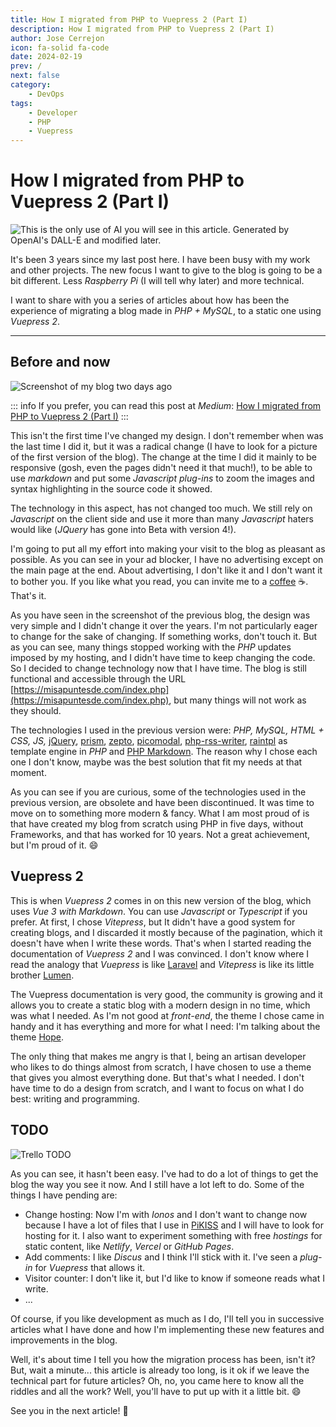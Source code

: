 ```yaml
---
title: How I migrated from PHP to Vuepress 2 (Part I)
description: How I migrated from PHP to Vuepress 2 (Part I)
author: Jose Cerrejon
icon: fa-solid fa-code
date: 2024-02-19
prev: /
next: false
category:
    - DevOps
tags:
    - Developer
    - PHP
    - Vuepress
---
```


# How I migrated from PHP to Vuepress 2 (Part I)

![This is the only use of AI you will see in this article. Generated by OpenAI's DALL-E and modified later.](https://misapuntesde.com/images/2024/02/php_vue.jpg "This is the only use of AI you will see in this article. Generated by OpenAI's DALL-E and modified later.")

It's been 3 years since my last post here. I have been busy with my work and other projects. The new focus I want to give to the blog is going to be a bit different. Less _Raspberry Pi_ (I will tell why later) and more technical.

I want to share with you a series of articles about how has been the experience of migrating a blog made in _PHP + MySQL_, to a static one using _Vuepress 2_.

---

## Before and now

![Screenshot of my blog two days ago](https://misapuntesde.com/images/misapuntesde_v1.5.png "Screenshot of my blog two days ago.")

::: info
If you prefer, you can read this post at _Medium_: [How I migrated from PHP to Vuepress 2 (Part I)](https://medium.com/@ulysess/how-i-migrated-from-php-to-vuepress-2-part-i-aa440ecf9e85)
:::

This isn't the first time I've changed my design. I don't remember when was the last time I did it, but it was a radical change (I have to look for a picture of the first version of the blog). The change at the time I did it mainly to be responsive (gosh, even the pages didn't need it that much!), to be able to use _markdown_ and put some _Javascript plug-ins_ to zoom the images and syntax highlighting in the source code it showed.

The technology in this aspect, has not changed too much. We still rely on _Javascript_ on the client side and use it more than many _Javascript_ haters would like (_JQuery_ has gone into Beta with version 4!).

I'm going to put all my effort into making your visit to the blog as pleasant as possible. As you can see in your ad blocker, I have no advertising except on the main page at the end. About advertising, I don't like it and I don't want it to bother you. If you like what you read, you can invite me to a [coffee](https://ko-fi.com/cerrejon) :coffee:. That's it.

As you have seen in the screenshot of the previous blog, the design was very simple and I didn't change it over the years. I'm not particularly eager to change for the sake of changing. If something works, don't touch it. But as you can see, many things stopped working with the _PHP_ updates imposed by my hosting, and I didn't have time to keep changing the code. So I decided to change technology now that I have time. The blog is still functional and accessible through the URL [https://misapuntesde.com/index.php](https://misapuntesde.com/index.php), but many things will not work as they should.

The technologies I used in the previous version were: _PHP, MySQL, HTML + CSS, JS,_ [jQuery](https://jquery.com), [prism](https://prismjs.com), [zepto](https://zeptojs.com), [picomodal](https://github.com/Nycto/PicoModal), [php-rss-writer](https://github.com/suin/php-rss-writer), [raintpl](https://github.com/feulf/raintpl3) as template engine in _PHP_ and [PHP Markdown](https://michelf.ca/projects/php-markdown/). The reason why I chose each one I don't know, maybe was the best solution that fit my needs at that moment.

As you can see if you are curious, some of the technologies used in the previous version, are obsolete and have been discontinued. It was time to move on to something more modern & fancy. What I am most proud of is that have created my blog from scratch using PHP in five days, without Frameworks, and that has worked for 10 years. Not a great achievement, but I'm proud of it. :smile:

## Vuepress 2

This is when _Vuepress 2_ comes in on this new version of the blog, which uses _Vue 3 with Markdown_. You can use _Javascript_ or _Typescript_ if you prefer. At first, I chose _Vitepress_, but It didn't have a good system for creating blogs, and I discarded it mostly because of the pagination, which it doesn't have when I write these words. That's when I started reading the documentation of _Vuepress 2_ and I was convinced. I don't know where I read the analogy that _Vuepress_ is like [Laravel](https://laravel.com) and _Vitepress_ is like its little brother [Lumen](https://lumen.laravel.com).

The Vuepress documentation is very good, the community is growing and it allows you to create a static blog with a modern design in no time, which was what I needed. As I'm not good at _front-end_, the theme I chose came in handy and it has everything and more for what I need: I'm talking about the theme [Hope](https://theme-hope.vuejs.press).

The only thing that makes me angry is that I, being an artisan developer who likes to do things almost from scratch, I have chosen to use a theme that gives you almost everything done. But that's what I needed. I don't have time to do a design from scratch, and I want to focus on what I do best: writing and programming.

## TODO

![Trello TODO](https://misapuntesde.com/images/2024/02/todo-trello.png "I love Trello. Don't you?")

As you can see, it hasn't been easy. I've had to do a lot of things to get the blog the way you see it now. And I still have a lot left to do. Some of the things I have pending are:

-   Change hosting: Now I'm with _Ionos_ and I don't want to change now because I have a lot of files that I use in [PiKISS](https://github.com/jmcerrejon/PiKISS/) and I will have to look for hosting for it. I also want to experiment something with free _hostings_ for static content, like _Netlify_, _Vercel_ or _GitHub Pages_.
-   Add comments: I like _Discus_ and I think I'll stick with it. I've seen a _plug-in_ for _Vuepress_ that allows it.
-   Visitor counter: I don't like it, but I'd like to know if someone reads what I write.
-   ...

Of course, if you like development as much as I do, I'll tell you in successive articles what I have done and how I'm implementing these new features and improvements in the blog.

Well, it's about time I tell you how the migration process has been, isn't it? But, wait a minute... this article is already too long, is it ok if we leave the technical part for future articles? Oh, no, you came here to know all the riddles and all the work? Well, you'll have to put up with it a little bit. :smile:

See you in the next article! :rocket:
